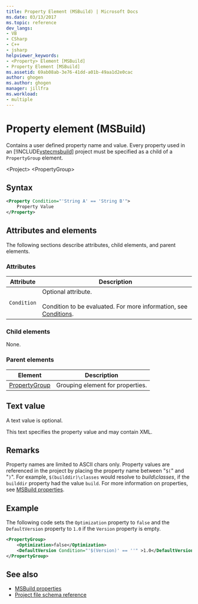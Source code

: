```yaml
---
title: Property Element (MSBuild) | Microsoft Docs
ms.date: 03/13/2017
ms.topic: reference
dev_langs:
- VB
- CSharp
- C++
- jsharp
helpviewer_keywords:
- <Property> Element [MSBuild]
- Property Element [MSBuild]
ms.assetid: 69ab08ab-3e76-41dd-a01b-49aa1d2e0cac
author: ghogen
ms.author: ghogen
manager: jillfra
ms.workload:
- multiple
---
```

# Property element (MSBuild)
Contains a user defined property name and value. Every property used in an [!INCLUDE[vstecmsbuild](../extensibility/internals/includes/vstecmsbuild_md.md)] project must be specified as a child of a `PropertyGroup` element.

 \<Project>
 \<PropertyGroup>

## Syntax

```xml
<Property Condition="'String A' == 'String B'">
    Property Value
</Property>
```

## Attributes and elements
 The following sections describe attributes, child elements, and parent elements.

### Attributes

|Attribute|Description|
|---------------|-----------------|
|`Condition`|Optional attribute.<br /><br /> Condition to be evaluated. For more information, see [Conditions](../msbuild/msbuild-conditions.md).|

### Child elements
 None.

### Parent elements

|Element|Description|
|-------------|-----------------|
|[PropertyGroup](../msbuild/propertygroup-element-msbuild.md)|Grouping element for properties.|

## Text value
 A text value is optional.

 This text specifies the property value and may contain XML.

## Remarks
 Property names are limited to ASCII chars only. Property values are referenced in the project by placing the property name between "`$(`" and "`)`". For example, `$(builddir)\classes` would resolve to *build\classes*, if the `builddir` property had the value `build`. For more information on properties, see [MSBuild properties](../msbuild/msbuild-properties.md).

## Example
 The following code sets the `Optimization` property to `false` and the `DefaultVersion` property to `1.0` if the `Version` property is empty.

```xml
<PropertyGroup>
    <Optimization>false</Optimization>
    <DefaultVersion Condition="'$(Version)' == ''" >1.0</DefaultVersion>
</PropertyGroup>
```

## See also
- [MSBuild properties](../msbuild/msbuild-properties.md)
- [Project file schema reference](../msbuild/msbuild-project-file-schema-reference.md)
